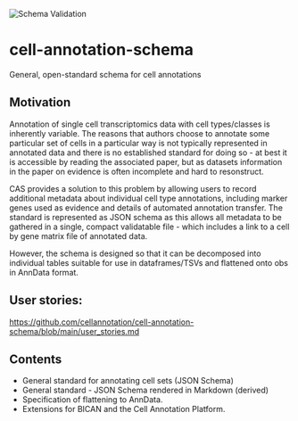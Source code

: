 ![Schema Validation](https://github.com/cellannotation/cell-annotation-schema/actions/workflows/schema_validator.yaml/badge.svg)
# cell-annotation-schema

General, open-standard schema for cell annotations

## Motivation

Annotation of single cell transcriptomics data with cell types/classes is inherently variable. The reasons that authors choose to annotate some particular set of cells in a particular way is not typically represented in annotated data and there is no established standard for doing so - at best it is accessible by reading the associated paper, but as datasets information in the paper on evidence is often incomplete and hard to resonstruct.  

CAS provides a solution to this problem by allowing users to record additional metadata about individual cell type annotations, including marker genes used as evidence and details of automated annotation transfer.  The standard is represented as JSON schema as this allows all metadata to be gathered in a single, compact validatable file - which includes a link to a cell by gene matrix file of annotated data. 

However, the schema is designed so that it can be decomposed into individual tables suitable for use in dataframes/TSVs and flattened onto obs in AnnData format.

## User stories: 

https://github.com/cellannotation/cell-annotation-schema/blob/main/user_stories.md

## Contents
- General standard for annotating cell sets (JSON Schema)
- General standard - JSON Schema rendered in Markdown (derived)
- Specification of flattening to AnnData.
- Extensions for BICAN and the Cell Annotation Platform.

